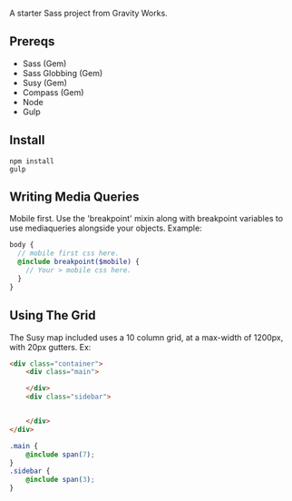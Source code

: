 A starter Sass project from Gravity Works.

## Prereqs
* Sass (Gem)
* Sass Globbing (Gem)
* Susy (Gem)
* Compass (Gem)
* Node
* Gulp

## Install

```
npm install
gulp
```

## Writing Media Queries
Mobile first. Use the 'breakpoint' mixin along with breakpoint variables to use mediaqueries alongside your objects. Example:
```scss
body {
  // mobile first css here.
  @include breakpoint($mobile) {
    // Your > mobile css here.
  }
}
```

## Using The Grid
The Susy map included uses a 10 column grid, at a max-width of 1200px, with 20px gutters.
Ex:
```html
<div class="container">
	<div class="main">

	</div>
	<div class="sidebar">


	</div>
</div>
```
```scss
.main {
	@include span(7);
}
.sidebar {
	@include span(3);
}
```


